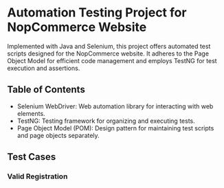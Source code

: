 # Automation Testing Project for NopCommerce Website

Implemented with Java and Selenium, this project offers automated test scripts designed for the NopCommerce website. It adheres to the Page Object Model for efficient code management and employs TestNG for test execution and assertions.

## Table of Contents

- Selenium WebDriver: Web automation library for interacting with web elements.
- TestNG: Testing framework for organizing and executing tests.
- Page Object Model (POM): Design pattern for maintaining test scripts and page objects separately.

## Test Cases
### Valid Registration





